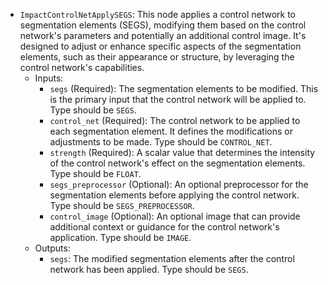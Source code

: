 - `ImpactControlNetApplySEGS`: This node applies a control network to segmentation elements (SEGS), modifying them based on the control network's parameters and potentially an additional control image. It's designed to adjust or enhance specific aspects of the segmentation elements, such as their appearance or structure, by leveraging the control network's capabilities.
    - Inputs:
        - `segs` (Required): The segmentation elements to be modified. This is the primary input that the control network will be applied to. Type should be `SEGS`.
        - `control_net` (Required): The control network to be applied to each segmentation element. It defines the modifications or adjustments to be made. Type should be `CONTROL_NET`.
        - `strength` (Required): A scalar value that determines the intensity of the control network's effect on the segmentation elements. Type should be `FLOAT`.
        - `segs_preprocessor` (Optional): An optional preprocessor for the segmentation elements before applying the control network. Type should be `SEGS_PREPROCESSOR`.
        - `control_image` (Optional): An optional image that can provide additional context or guidance for the control network's application. Type should be `IMAGE`.
    - Outputs:
        - `segs`: The modified segmentation elements after the control network has been applied. Type should be `SEGS`.
